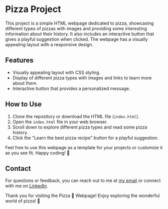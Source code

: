 # Pizza Project

This project is a simple HTML webpage dedicated to pizza, showcasing different types of pizzas with images and providing some interesting information about their history. It also includes an interactive button that gives a playful suggestion when clicked. The webpage has a visually appealing layout with a responsive design.

## Features

- Visually appealing layout with CSS styling.
- Display of different pizza types with images and links to learn more about them.
- Interactive button that provides a personalized message.

## How to Use

1. Clone the repository or download the HTML file (`index.html`).
2. Open the `index.html` file in your web browser.
3. Scroll down to explore different pizza types and read some pizza history.
4. Click the "Learn the best pizza recipe" button for a playful suggestion.

Feel free to use this webpage as a template for your projects or customize it as you see fit. Happy coding! 🍕

## Contact

For questions or feedback, you can reach out to me at [my email](mailto:nataliia.zab@gmail.com) or connect with me on [LinkedIn](https://www.linkedin.com/in/nataliia-zablotska/).

Thank you for visiting the Pizza 🍕 Webpage! Enjoy exploring the wonderful world of pizza! 🍕
